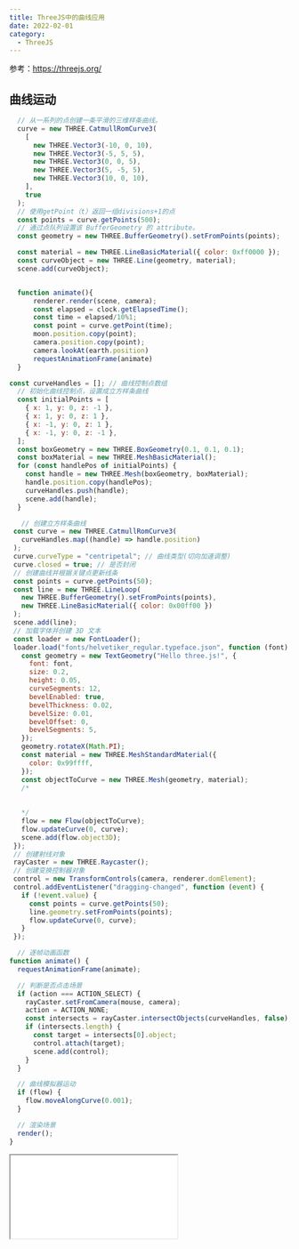 ```yaml
---
title: ThreeJS中的曲线应用
date: 2022-02-01
category:
  - ThreeJS
---
```

参考：https://threejs.org/

## 曲线运动

```js
  // 从一系列的点创建一条平滑的三维样条曲线。
  curve = new THREE.CatmullRomCurve3(
    [
      new THREE.Vector3(-10, 0, 10),
      new THREE.Vector3(-5, 5, 5),
      new THREE.Vector3(0, 0, 5),
      new THREE.Vector3(5, -5, 5),
      new THREE.Vector3(10, 0, 10),
    ],
    true
  );
  // 使用getPoint（t）返回一组divisions+1的点
  const points = curve.getPoints(500);
  // 通过点队列设置该 BufferGeometry 的 attribute。
  const geometry = new THREE.BufferGeometry().setFromPoints(points);

  const material = new THREE.LineBasicMaterial({ color: 0xff0000 });
  const curveObject = new THREE.Line(geometry, material);
  scene.add(curveObject);


  function animate(){
      renderer.render(scene, camera);
      const elapsed = clock.getElapsedTime();
      const time = elapsed/10%1;
      const point = curve.getPoint(time);
      moon.position.copy(point);
      camera.position.copy(point);
      camera.lookAt(earth.position)
      requestAnimationFrame(animate)
  }

```

<div class="motion" ref="motion"></div>

```js
const curveHandles = []; // 曲线控制点数组
  // 初始化曲线控制点，设置成立方样条曲线
  const initialPoints = [
    { x: 1, y: 0, z: -1 },
    { x: 1, y: 0, z: 1 },
    { x: -1, y: 0, z: 1 },
    { x: -1, y: 0, z: -1 },
  ];
  const boxGeometry = new THREE.BoxGeometry(0.1, 0.1, 0.1);
  const boxMaterial = new THREE.MeshBasicMaterial();
  for (const handlePos of initialPoints) {
    const handle = new THREE.Mesh(boxGeometry, boxMaterial);
    handle.position.copy(handlePos);
    curveHandles.push(handle);
    scene.add(handle);
  }

   // 创建立方样条曲线
 const curve = new THREE.CatmullRomCurve3(
   curveHandles.map((handle) => handle.position)
 );
 curve.curveType = "centripetal"; // 曲线类型(切向加速调整)
 curve.closed = true; // 是否封闭
 // 创建曲线并根据关键点更新线条
 const points = curve.getPoints(50);
 const line = new THREE.LineLoop(
   new THREE.BufferGeometry().setFromPoints(points),
   new THREE.LineBasicMaterial({ color: 0x00ff00 })
 );
 scene.add(line);
 // 加载字体并创建 3D 文本
 const loader = new FontLoader();
 loader.load("fonts/helvetiker_regular.typeface.json", function (font) {
   const geometry = new TextGeometry("Hello three.js!", {
     font: font,
     size: 0.2,
     height: 0.05,
     curveSegments: 12,
     bevelEnabled: true,
     bevelThickness: 0.02,
     bevelSize: 0.01,
     bevelOffset: 0,
     bevelSegments: 5,
   });
   geometry.rotateX(Math.PI);
   const material = new THREE.MeshStandardMaterial({
     color: 0x99ffff,
   });
   const objectToCurve = new THREE.Mesh(geometry, material);
   /*
   
   
   */
   flow = new Flow(objectToCurve);
   flow.updateCurve(0, curve);
   scene.add(flow.object3D);
 });
 // 创建射线对象
 rayCaster = new THREE.Raycaster();
 // 创建变换控制器对象
 control = new TransformControls(camera, renderer.domElement);
 control.addEventListener("dragging-changed", function (event) {
   if (!event.value) {
     const points = curve.getPoints(50);
     line.geometry.setFromPoints(points);
     flow.updateCurve(0, curve);
   }
 });

  // 逐帧动画函数
function animate() {
  requestAnimationFrame(animate);

  // 判断是否点击场景
  if (action === ACTION_SELECT) {
    rayCaster.setFromCamera(mouse, camera);
    action = ACTION_NONE;
    const intersects = rayCaster.intersectObjects(curveHandles, false);
    if (intersects.length) {
      const target = intersects[0].object;
      control.attach(target);
      scene.add(control);
    }
  }

  // 曲线模拟器运动
  if (flow) {
    flow.moveAlongCurve(0.001);
  }

  // 渲染场景
  render();
}
```

<!-- <div ref="modifierCurveRef"></div> -->

<iframe src="/threejs/examples/webgl_modifier_curve.html" :height="width/2" :width="width"></iframe>

<script setup>

import { withBase } from '@vuepress/client'

import {ref,onMounted} from 'vue'
import * as THREE from "three";
import { OrbitControls } from "three/examples/jsm/controls/OrbitControls";
import {
  CSS2DRenderer,
  CSS2DObject,
} from "three/examples/jsm/renderers/CSS2DRenderer.js";
import { TransformControls } from 'three/addons/controls/TransformControls.js';
import Stats from 'three/addons/libs/stats.module.js';
import { Flow } from 'three/addons/modifiers/CurveModifier.js';
import { FontLoader } from 'three/addons/loaders/FontLoader.js';
import { TextGeometry } from 'three/addons/geometries/TextGeometry.js';
const motion = ref();

const clock = new THREE.Clock();
const textureLoader = new THREE.TextureLoader();

const width = ref(900)

function initMotion(){
    let moon;
    let earth;
    let curve;
    let camera, scene, renderer;

    const EARTH_RADIUS = 5;
    const MOON_RADIUS = 0.5;


    camera = new THREE.PerspectiveCamera(75,2,0.1,200);
    camera.position.set(0, 5, -10);

    scene = new THREE.Scene();

    const dirLight = new THREE.DirectionalLight(0xffffff);
    dirLight.position.set(0, 0, 1);

    scene.add(dirLight);

    const light = new THREE.AmbientLight(0xffffff, 0.5); // soft white light
    scene.add(light);

    const earthGeometry = new THREE.SphereGeometry(EARTH_RADIUS, 16, 16);

    const earthMaterial = new THREE.MeshPhongMaterial({
      specular: 0x333333,
      shininess: 5,
      map: textureLoader.load("/assets/textures/planets/earth_atmos_2048.jpg"),
      specularMap: textureLoader.load("/assets/textures/planets/earth_specular_2048.jpg"),
      normalMap: textureLoader.load("/assets/textures/planets/earth_normal_2048.jpg"),
      normalScale: new THREE.Vector2(0.85, 0.85),
    });
     earth = new THREE.Mesh(earthGeometry, earthMaterial);
     earth.position.z = -4;
    //  earth.rotation.y = +Math.PI;
     scene.add(earth);


    const moonGeometry = new THREE.SphereGeometry(MOON_RADIUS, 16, 16);
    const moonMaterial = new THREE.MeshPhongMaterial({
      shininess: 5,
      map: textureLoader.load("/assets/textures/planets/moon_1024.jpg"),
    });
    moon = new THREE.Mesh(moonGeometry, moonMaterial);
    scene.add(moon);
    // 从一系列的点创建一条平滑的三维样条曲线。
    curve = new THREE.CatmullRomCurve3(
      [
        new THREE.Vector3(-10, 0, 10),
        new THREE.Vector3(-5, 5, 5),
        new THREE.Vector3(0, 0, 5),
        new THREE.Vector3(5, -5, 5),
        new THREE.Vector3(10, 0, 10),
      ],
      true
    );
     // 在曲线里，getPoints获取51个点
    const points = curve.getPoints(500);

    const geometry = new THREE.BufferGeometry().setFromPoints(points);
    const material = new THREE.LineBasicMaterial({ color: 0xff0000 });

    const curveObject = new THREE.Line(geometry, material);
    scene.add(curveObject);

    renderer = new THREE.WebGLRenderer();
    if(!__VUEPRESS_SSR__) {
        renderer.setPixelRatio(window.devicePixelRatio);
        window.addEventListener("resize", onWindowResize);
    }
    renderer.setSize(motion.value.offsetWidth,motion.value.offsetWidth/ 2);
    motion.value.appendChild(renderer.domElement)
    renderer.render(scene,camera)

    // const controls = new OrbitControls(camera, renderer.domElement);
    // controls.minDistance = 5;
    // controls.maxDistance = 100;

    function onWindowResize(){
        camera.aspect =  2;
        camera.updateProjectionMatrix();
        if(!__VUEPRESS_SSR__) {
          renderer.setSize(motion.value.offsetWidth,motion.value.offsetWidth / 2);
          width.value = motion.value.offsetWidth
        }
    }

    function animate(){
        renderer.render(scene, camera);

        const elapsed = clock.getElapsedTime();
        const time = elapsed/10%1;
        moon.position.set(Math.sin(elapsed) * 8, 0, Math.cos(elapsed) * 8);
        const point = curve.getPoint(time);
        // moon.position.copy(point);

        camera.position.copy(point);
        camera.lookAt(earth.position)
        requestAnimationFrame(animate)

    }
  
    animate()

}

const modifierCurveRef = ref()

const initModifierCurveRef = () => {
			const ACTION_SELECT = 1, ACTION_NONE = 0;
			const curveHandles = [];
			const mouse = new THREE.Vector2();

			let stats;
			let scene,
				camera,
				renderer,
				rayCaster,
				control,
				flow,
				action = ACTION_NONE;

				scene = new THREE.Scene();

				camera = new THREE.PerspectiveCamera(
					40,
					2,
					1,
					1000
				);
				camera.position.set( 2, 2, 4 );
				camera.lookAt( scene.position );

				const initialPoints = [
					{ x: 1, y: 0, z: - 1 },
					{ x: 1, y: 0, z: 1 },
					{ x: - 1, y: 0, z: 1 },
					{ x: - 1, y: 0, z: - 1 },
				];

				const boxGeometry = new THREE.BoxGeometry( 0.1, 0.1, 0.1 );
				const boxMaterial = new THREE.MeshBasicMaterial();

				for ( const handlePos of initialPoints ) {

					const handle = new THREE.Mesh( boxGeometry, boxMaterial );
					handle.position.copy( handlePos );
					curveHandles.push( handle );
					scene.add( handle );

				}
				const curve = new THREE.CatmullRomCurve3(
					curveHandles.map( ( handle ) => handle.position )
				);
				curve.curveType = 'centripetal';
				curve.closed = true;

				const points = curve.getPoints( 50 );
				const line = new THREE.LineLoop(
					new THREE.BufferGeometry().setFromPoints( points ),
					new THREE.LineBasicMaterial( { color: 0x00ff00 } )
				);

				scene.add( line );

				//

				const light = new THREE.DirectionalLight( 0xffaa33 );
				light.position.set( - 10, 10, 10 );
				light.intensity = 1.0;
				scene.add( light );

				const light2 = new THREE.AmbientLight( 0x003973 );
				light2.intensity = 1.0;
				scene.add( light2 );

				//
				const loader = new FontLoader();
				loader.load('/fonts/helvetiker_regular.typeface.json', function ( font ) {
          const geometry = new TextGeometry( 'Hello three.js!', {
                font:font,
				  	    size: 0.2,
				  	    height: 0.05,
				  	    curveSegments: 12,
				  	    bevelEnabled: true,
				  	    bevelThickness: 0.02,
				  	    bevelSize: 0.01,
				  	    bevelOffset: 0,
				  	    bevelSegments: 5,
				  } );
				  geometry.rotateX( Math.PI );
				  const material = new THREE.MeshStandardMaterial( {
				  	color: 0x99ffff
				  } );
				  const objectToCurve = new THREE.Mesh( geometry, material );


				  flow = new Flow( objectToCurve );
				  flow.updateCurve( 0, curve );
				  scene.add( flow.object3D );

        })

				renderer = new THREE.WebGLRenderer( { antialias: true } );
				// renderer.setPixelRatio( window.devicePixelRatio );
				renderer.setSize( modifierCurveRef.value.offsetWidth, modifierCurveRef.value.offsetWidth /2  );
				// document.body.appendChild( renderer.domElement );
        modifierCurveRef.value.appendChild(renderer.domElement);

				renderer.domElement.addEventListener( 'pointerdown', onPointerDown );

				rayCaster = new THREE.Raycaster();
				control = new TransformControls( camera, renderer.domElement );
				control.addEventListener( 'dragging-changed', function ( event ) {

					if ( ! event.value ) {

						const points = curve.getPoints( 50 );
						line.geometry.setFromPoints( points );
						flow.updateCurve( 0, curve );

					}
				window.addEventListener( 'resize', onWindowResize );
				} );


			function onWindowResize() {

				// camera.aspect = window.innerWidth / window.innerHeight;
				camera.updateProjectionMatrix();

				renderer.setSize( modifierCurveRef.value.offsetWidth, modifierCurveRef.value.offsetWidth /2 );

			}

			function onPointerDown( event ) {

				action = ACTION_SELECT;
				mouse.x = ( event.clientX / window.innerWidth ) * 2 - 1;
				mouse.y = - ( event.clientY / window.innerHeight ) * 2 + 1;

			}

			function animate() {

				requestAnimationFrame( animate );
				if ( action === ACTION_SELECT ) {

					rayCaster.setFromCamera( mouse, camera );
					action = ACTION_NONE;
					const intersects = rayCaster.intersectObjects( curveHandles, false );
          console.log(intersects,'a')
					if ( intersects.length ) {

						const target = intersects[ 0 ].object;
						control.attach( target );
						scene.add( control );

					}

				}

				if ( flow ) {

					flow.moveAlongCurve( 0.001 );

				}

				render();

			}

			function render() {

				renderer.render( scene, camera );

				// stats.update();

			}
      animate()
}

onMounted(()=>{
    initMotion();
    // initModifierCurveRef()
    width.value = motion.value.offsetWidth
})
</script>
<style scoped>

  .curve {
    position:relative;
  }
</style>
